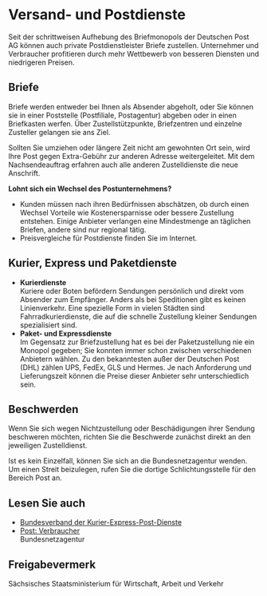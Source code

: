 # Versand- und Postdienste

Seit der schrittweisen Aufhebung des Briefmonopols der Deutschen Post AG können auch private Postdienstleister Briefe zustellen. Unternehmer und Verbraucher profitieren durch mehr Wettbewerb von besseren Diensten und niedrigeren Preisen.

Briefe
------

Briefe werden entweder bei Ihnen als Absender abgeholt, oder Sie können sie in einer Poststelle (Postfiliale, Postagentur) abgeben oder in einen Briefkasten werfen. Über Zustellstützpunkte, Briefzentren und einzelne Zusteller gelangen sie ans Ziel.

Sollten Sie umziehen oder längere Zeit nicht am gewohnten Ort sein, wird Ihre Post gegen Extra-Gebühr zur anderen Adresse weitergeleitet. Mit dem Nachsendeauftrag erfahren auch alle anderen Zustelldienste die neue Anschrift.

**Lohnt sich ein Wechsel des Postunternehmens?**

* Kunden müssen nach ihren Bedürfnissen abschätzen, ob durch einen Wechsel Vorteile wie Kostenersparnisse oder bessere Zustellung entstehen. Einige Anbieter verlangen eine Mindestmenge an täglichen Briefen, andere sind nur regional tätig.
* Preisvergleiche für Postdienste finden Sie im Internet.

Kurier, Express und Paketdienste
--------------------------------

* **Kurierdienste**  
   Kuriere oder Boten befördern Sendungen persönlich und direkt vom Absender zum Empfänger. Anders als bei Speditionen gibt es keinen Linienverkehr. Eine spezielle Form in vielen Städten sind Fahrradkurierdienste, die auf die schnelle Zustellung kleiner Sendungen spezialisiert sind.
* **Paket- und Expressdienste**  
   Im Gegensatz zur Briefzustellung hat es bei der Paketzustellung nie ein Monopol gegeben; Sie konnten immer schon zwischen verschiedenen Anbietern wählen. Zu den bekanntesten außer der Deutschen Post (DHL) zählen UPS, FedEx, GLS und Hermes. Je nach Anforderung und Lieferungszeit können die Preise dieser Anbieter sehr unterschiedlich sein.

Beschwerden
-----------

Wenn Sie sich wegen Nichtzustellung oder Beschädigungen ihrer Sendung beschweren möchten, richten Sie die Beschwerde zunächst direkt an den jeweiligen Zustelldienst.

Ist es kein Einzelfall, können Sie sich an die Bundesnetzagentur wenden. Um einen Streit beizulegen, rufen Sie die dortige Schlichtungsstelle für den Bereich Post an.

## Lesen Sie auch

* [Bundesverband der Kurier-Express-Post-Dienste](http://www.bdkep.de)
* [Post: Verbraucher](http://www.bundesnetzagentur.de/cln_1932/DE/Sachgebiete/Post/Verbraucher/verbraucher-node.html)  
  Bundesnetzagentur

## Freigabevermerk

Sächsisches Staatsministerium für Wirtschaft, Arbeit und Verkehr
